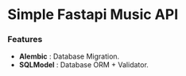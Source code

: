 # Simple Fastapi Music API

### Features
- **Alembic** : Database Migration.
- **SQLModel** : Database ORM + Validator.
